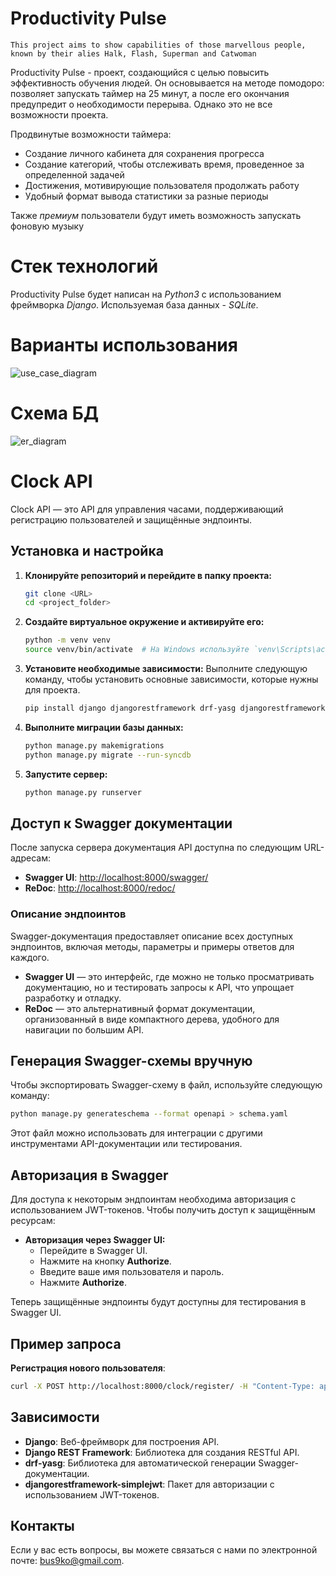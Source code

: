 # Productivity Pulse
`This project aims to show capabilities of those marvellous people, known by their alies Halk, Flash, Superman and Catwoman`

Productivity Pulse - проект, создающийся с целью повысить эффективность обучения людей. Он основывается на методе помодоро: позволяет запускать таймер на 25 минут, а после его окончания предупредит о необходимости перерыва. Однако это не все возможности проекта.

Продвинутые возможности таймера:
- Создание личного кабинета для сохранения прогресса
- Создание категорий, чтобы отслеживать время, проведенное за определенной задачей
- Достижения, мотивирующие пользователя продолжать работу
- Удобный формат вывода статистики за разные периоды

Также _премиум_ пользователи будут иметь возможность запускать фоновую музыку

# Стек технологий
Productivity Pulse будет написан на _Python3_ с использованием фреймворка _Django_. Используемая база данных - _SQLite_.

# Варианты использования
![use_case_diagram](https://github.com/user-attachments/assets/6bd3f43e-fb19-4235-ae1b-44851dd1af17)

# Схема БД
![er_diagram](https://github.com/user-attachments/assets/2e9123e4-8d3a-47e6-b7b1-87497c01b98d)

# Clock API

Clock API — это API для управления часами, поддерживающий регистрацию пользователей и защищённые эндпоинты.

## Установка и настройка

1. **Клонируйте репозиторий и перейдите в папку проекта:**
   ```bash
   git clone <URL>
   cd <project_folder>
   ```

2. **Создайте виртуальное окружение и активируйте его:**
   ```bash
   python -m venv venv
   source venv/bin/activate  # На Windows используйте `venv\Scripts\activate`
   ```

3. **Установите необходимые зависимости:**
   Выполните следующую команду, чтобы установить основные зависимости, которые нужны для проекта.

   ```bash
   pip install django djangorestframework drf-yasg djangorestframework-simplejwt
   ```

4. **Выполните миграции базы данных:**
   ```bash
   python manage.py makemigrations
   python manage.py migrate --run-syncdb
   ```

5. **Запустите сервер:**
   ```bash
   python manage.py runserver
   ```

## Доступ к Swagger документации

После запуска сервера документация API доступна по следующим URL-адресам:

- **Swagger UI**: [http://localhost:8000/swagger/](http://localhost:8000/swagger/)
- **ReDoc**: [http://localhost:8000/redoc/](http://localhost:8000/redoc/)

### Описание эндпоинтов

Swagger-документация предоставляет описание всех доступных эндпоинтов, включая методы, параметры и примеры ответов для каждого.

- **Swagger UI** — это интерфейс, где можно не только просматривать документацию, но и тестировать запросы к API, что упрощает разработку и отладку.
- **ReDoc** — это альтернативный формат документации, организованный в виде компактного дерева, удобного для навигации по большим API.

## Генерация Swagger-схемы вручную

Чтобы экспортировать Swagger-схему в файл, используйте следующую команду:

```bash
python manage.py generateschema --format openapi > schema.yaml
```

Этот файл можно использовать для интеграции с другими инструментами API-документации или тестирования.

## Авторизация в Swagger

Для доступа к некоторым эндпоинтам необходима авторизация с использованием JWT-токенов. Чтобы получить доступ к защищённым ресурсам:

- **Авторизация через Swagger UI:**
   - Перейдите в Swagger UI.
   - Нажмите на кнопку **Authorize**.
   - Введите ваше имя пользователя и пароль.
   - Нажмите **Authorize**.

Теперь защищённые эндпоинты будут доступны для тестирования в Swagger UI.

## Пример запроса

**Регистрация нового пользователя**:
   ```bash
   curl -X POST http://localhost:8000/clock/register/ -H "Content-Type: application/json" -d "{\"username\": \"testuser\", \"email\": \"testuser@example.com\", \"password\": \"testpassword\", \"date_of_birth\": \"1990-01-01\", \"country\": \"US\"}"
   ```

## Зависимости

- **Django**: Веб-фреймворк для построения API.
- **Django REST Framework**: Библиотека для создания RESTful API.
- **drf-yasg**: Библиотека для автоматической генерации Swagger-документации.
- **djangorestframework-simplejwt**: Пакет для авторизации с использованием JWT-токенов.

## Контакты

Если у вас есть вопросы, вы можете связаться с нами по электронной почте: [bus9ko@gmail.com](mailto:bus9ko@gmail.com).
